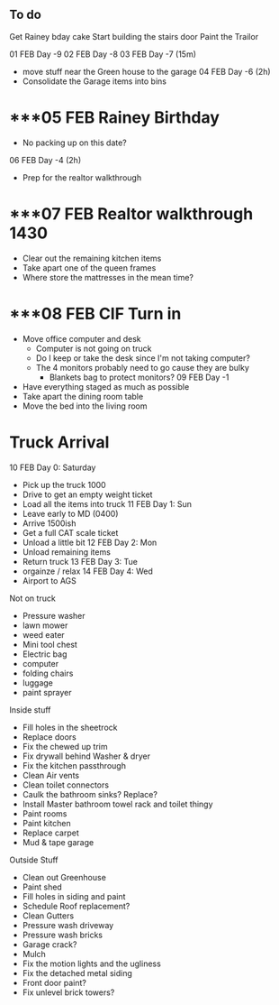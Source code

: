 ## To do
Get Rainey bday cake
Start building the stairs door
Paint the Trailor


01 FEB Day -9
02 FEB Day -8
03 FEB Day -7 (15m)
- move stuff near the Green house to the garage
04 FEB Day -6 (2h)
- Consolidate the Garage items into bins
#  ***05 FEB Rainey Birthday
- No packing up on this date?

06 FEB Day -4 (2h)
- Prep for the realtor walkthrough
#  ***07 FEB Realtor walkthrough 1430
- Clear out the remaining kitchen items
- Take apart one of the queen frames
- Where store the mattresses in the mean time?
# ***08 FEB CIF Turn in
- Move office computer and desk
	- Computer is not going on truck
	- Do I keep or take the desk since I'm not taking computer?
	- The 4 monitors probably need to go cause they are bulky
		- Blankets bag to protect monitors?
09 FEB Day -1
- Have everything staged as much as possible
- Take apart the dining room table
- Move the bed into the living room
# Truck Arrival
10 FEB Day 0: Saturday
- Pick up the truck 1000
- Drive to get an empty weight ticket
- Load all the items into truck
11 FEB Day 1: Sun
- Leave early to MD (0400)
- Arrive 1500ish
- Get a full CAT scale ticket
- Unload a little bit
12 FEB Day 2:  Mon
- Unload remaining items
- Return truck
13 FEB Day 3: Tue 
- orgainze / relax
14 FEB Day 4: Wed 
- Airport to AGS


Not on truck
- Pressure washer
- lawn mower
- weed eater
- Mini tool chest
- Electric bag
- computer
- folding chairs
- luggage
- paint sprayer


Inside stuff
- Fill holes in the sheetrock
- Replace doors
- Fix the chewed up trim
- Fix drywall behind Washer & dryer
- Fix the kitchen passthrough
- Clean Air vents
- Clean toilet connectors
- Caulk the bathroom sinks? Replace?
- Install Master bathroom towel rack and toilet thingy
- Paint rooms 
- Paint kitchen 
- Replace carpet
- Mud & tape garage

Outside Stuff
- Clean out Greenhouse
- Paint shed
- Fill holes in siding and paint
- Schedule Roof replacement?
- Clean Gutters
- Pressure wash driveway
- Pressure wash bricks
- Garage crack?
- Mulch
- Fix the motion lights and the ugliness
- Fix the detached metal siding 
- Front door paint?
- Fix unlevel brick towers?